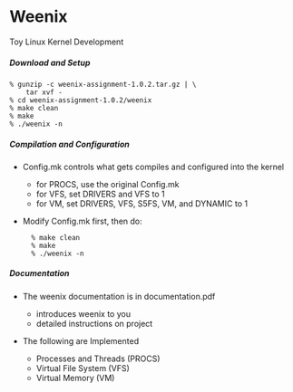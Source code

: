 # Weenix
Toy Linux Kernel Development

##### Download and Setup
	% gunzip -c weenix-assignment-1.0.2.tar.gz | \
        tar xvf -
	% cd weenix-assignment-1.0.2/weenix
	% make clean
	% make
	% ./weenix -n

##### Compilation and Configuration
* Config.mk controls what gets compiles and configured into the kernel
	- for PROCS, use the original Config.mk
	- for VFS, set DRIVERS and VFS to 1
	- for VM, set DRIVERS, VFS, S5FS, VM, and DYNAMIC to 1

* Modify Config.mk first, then do:


		% make clean
    	% make
    	% ./weenix -n

##### Documentation
* The weenix documentation is in documentation.pdf
	- introduces weenix to you
	- detailed instructions on project

* The following are Implemented
	- Processes and Threads (PROCS)
	- Virtual File System (VFS)
	- Virtual Memory (VM)
